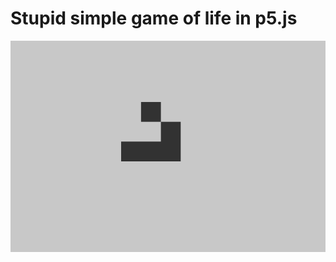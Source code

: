 # Stupid simple game of life in p5.js

<img src="./assets/life-screenshot.png" alt="Screenshot form the game" width="800"/>
